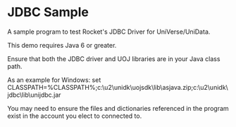 JDBC Sample
===========

A sample program to test Rocket's JDBC Driver for UniVerse/UniData.

This demo requires Java 6 or greater.

Ensure that both the JDBC driver and UOJ libraries are in your Java class path.

As an example for Windows:
    set CLASSPATH=%CLASSPATH%;c:\u2\unidk\uojsdk\lib\asjava.zip;c:\u2\unidk\jdbc\lib\unijdbc.jar

You may need to ensure the files and dictionaries referenced in the program exist in the account
you elect to connected to.